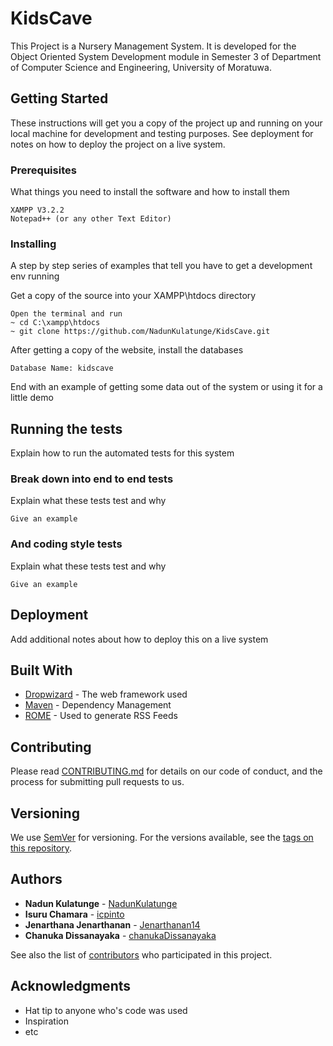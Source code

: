 # KidsCave

This Project is a Nursery Management System. It is developed for the Object Oriented System Development module in Semester 3 of Department of Computer Science and Engineering, University of Moratuwa.

## Getting Started

These instructions will get you a copy of the project up and running on your local machine for development and testing purposes. See deployment for notes on how to deploy the project on a live system.

### Prerequisites

What things you need to install the software and how to install them

```
XAMPP V3.2.2
Notepad++ (or any other Text Editor)
```

### Installing

A step by step series of examples that tell you have to get a development env running

Get a copy of the source into your XAMPP\htdocs directory 

```
Open the terminal and run 
~ cd C:\xampp\htdocs
~ git clone https://github.com/NadunKulatunge/KidsCave.git
```

After getting a copy of the website, install the databases

```
Database Name: kidscave
```

End with an example of getting some data out of the system or using it for a little demo

## Running the tests

Explain how to run the automated tests for this system

### Break down into end to end tests

Explain what these tests test and why

```
Give an example
```

### And coding style tests

Explain what these tests test and why

```
Give an example
```

## Deployment

Add additional notes about how to deploy this on a live system

## Built With

* [Dropwizard](http://www.dropwizard.io/1.0.2/docs/) - The web framework used
* [Maven](https://maven.apache.org/) - Dependency Management
* [ROME](https://rometools.github.io/rome/) - Used to generate RSS Feeds

## Contributing

Please read [CONTRIBUTING.md](https://gist.github.com/PurpleBooth/b24679402957c63ec426) for details on our code of conduct, and the process for submitting pull requests to us.

## Versioning

We use [SemVer](http://semver.org/) for versioning. For the versions available, see the [tags on this repository](https://github.com/your/project/tags). 

## Authors

* **Nadun Kulatunge** - [NadunKulatunge](https://github.com/NadunKulatunge)
* **Isuru Chamara** - [icpinto](https://github.com/icpinto)
* **Jenarthana Jenarthanan** - [Jenarthanan14](https://github.com/Jenarthanan14)
* **Chanuka Dissanayaka** - [chanukaDissanayaka](https://github.com/chanukaDissanayaka)

See also the list of [contributors](https://github.com/NadunKulatunge/KidsCave/graphs/contributors) who participated in this project.

## Acknowledgments

* Hat tip to anyone who's code was used
* Inspiration
* etc

